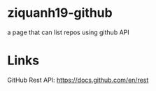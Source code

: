 # ziquanh19-github
a page that can list repos using github API

# Links
GitHub Rest API: https://docs.github.com/en/rest
